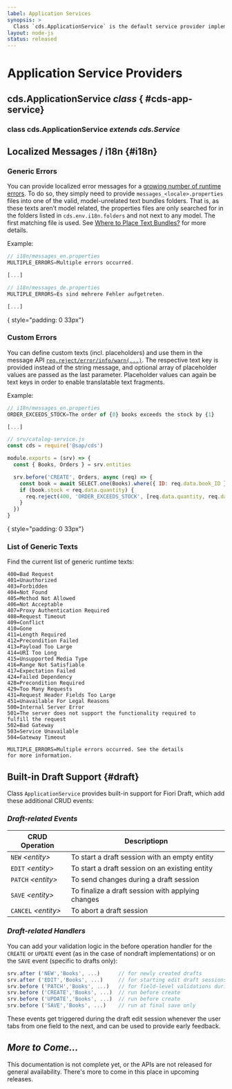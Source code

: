 ```yaml
---
label: Application Services
synopsis: >
  Class `cds.ApplicationService` is the default service provider implementation, adding generic handlers as introduced in the Cookbook guides on [Providing Services], [Localized Data] and [Temporal Data].
layout: node-js
status: released
---
```


# Application Service Providers

<div v-html="$frontmatter.synopsis" />


## cds.**ApplicationService** <i> class </i> { #cds-app-service}

### class cds.**ApplicationService** <i> extends cds.Service </i>

## Localized Messages / i18n {#i18n}

### Generic Errors

You can provide localized error messages for a [growing number of runtime errors](#list-of-generic-texts). To do so, they simply need to provide `messages_<locale>.properties` files into one of the valid, model-unrelated text bundles folders. That is, as these texts aren’t model related, the properties files are only searched for in the folders listed in `cds.env.i18n.folders` and not next to any model. The first matching file is used. See [Where to Place Text Bundles?](../guides/i18n#where-to-place-text-bundles) for more details.

Example:

```js
// i18n/messages_en.properties
MULTIPLE_ERRORS=Multiple errors occurred.

[...]

// i18n/messages_de.properties
MULTIPLE_ERRORS=Es sind mehrere Fehler aufgetreten.

[...]
```
{ style="padding: 0 33px"}


### Custom Errors

You can define custom texts (incl. placeholders) and use them in the message API [`req.reject/error/info/warn(...)`](./events#cds-request). The respective text key is provided instead of the string message, and optional array of placeholder values are passed as the last parameter. Placeholder values can again be text keys in order to enable translatable text fragments.

Example:

```js
// i18n/messages_en.properties
ORDER_EXCEEDS_STOCK=The order of {0} books exceeds the stock by {1}

[...]

// srv/catalog-service.js
const cds = require('@sap/cds')

module.exports = (srv) => {
  const { Books, Orders } = srv.entities

  srv.before('CREATE', Orders, async (req) => {
    const book = await SELECT.one(Books).where({ ID: req.data.book_ID })
    if (book.stock < req.data.quantity) {
      req.reject(400, 'ORDER_EXCEEDS_STOCK', [req.data.quantity, req.data.quantity - book.stock])
    }
  })
}
```
{ style="padding: 0 33px"}


### List of Generic Texts

Find the current list of generic runtime texts:

```
400=Bad Request
401=Unauthorized
403=Forbidden
404=Not Found
405=Method Not Allowed
406=Not Acceptable
407=Proxy Authentication Required
408=Request Timeout
409=Conflict
410=Gone
411=Length Required
412=Precondition Failed
413=Payload Too Large
414=URI Too Long
415=Unsupported Media Type
416=Range Not Satisfiable
417=Expectation Failed
424=Failed Dependency
428=Precondition Required
429=Too Many Requests
431=Request Header Fields Too Large
451=Unavailable For Legal Reasons
500=Internal Server Error
501=The server does not support the functionality required to
fulfill the request
502=Bad Gateway
503=Service Unavailable
504=Gateway Timeout

MULTIPLE_ERRORS=Multiple errors occurred. See the details
for more information.
```


## Built-in Draft Support {#draft}

Class `ApplicationService` provides built-in support for Fiori Draft, which add these additional CRUD events:

### <i> Draft-related Events </i>


| CRUD Operation        | Descriptiopn                                      |
|-----------------------|---------------------------------------------------|
| `NEW` _\<entity\>_    | To start a draft session with an empty entity     |
| `EDIT` _\<entity\>_   | To start a draft session on an existing entity    |
| `PATCH` _\<entity\>_   | To send changes during a draft session            |
| `SAVE` _\<entity\>_   | To finalize a draft session with applying changes |
| `CANCEL` _\<entity\>_ | To abort a draft session                          |


### <i> Draft-related Handlers </i>

You can add your validation logic in the before operation handler for the `CREATE` or `UPDATE` event (as in the case of nondraft implementations) or on the `SAVE` event (specific to drafts only):

```js
srv.after ('NEW','Books', ...)      // for newly created drafts
srv.after ('EDIT','Books', ...)     // for starting edit draft sessions
srv.before ('PATCH','Books', ...)   // for field-level validations during editing
srv.before ('CREATE','Books', ...)  // run before create
srv.before ('UPDATE','Books', ...)  // run before create
srv.before ('SAVE','Books', ...)    // run at final save only
```

These events get triggered during the draft edit session whenever the user tabs from one field to the next, and can be used to provide early feedback.


<div id="beforemoretocome" />

## <i> More to Come... </i>

This documentation is not complete yet, or the APIs are not released for general availability.
There's more to come in this place in upcoming releases.